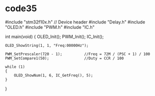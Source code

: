 # code35
#include "stm32f10x.h"                  // Device header
#include "Delay.h"
#include "OLED.h"
#include "PWM.h"
#include "IC.h"
 
int main(void)
{
	OLED_Init();
	PWM_Init();
	IC_Init();
	
	OLED_ShowString(1, 1, "Freq:00000Hz");
	
	PWM_SetPrescaler(720 - 1);			//Freq = 72M / (PSC + 1) / 100
	PWM_SetCompare1(50);				//Duty = CCR / 100
	
	while (1)
	{
		OLED_ShowNum(1, 6, IC_GetFreq(), 5);
	}
}
